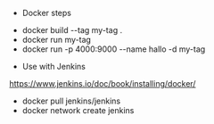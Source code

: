 - Docker steps

* docker build --tag my-tag .
* docker run my-tag
* docker run -p 4000:9000 --name hallo -d my-tag

- Use with Jenkins

https://www.jenkins.io/doc/book/installing/docker/

- docker pull jenkins/jenkins
- docker network create jenkins
